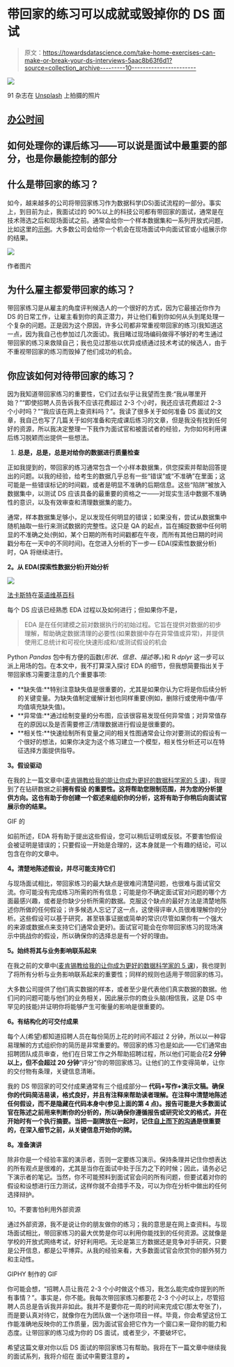 # 带回家的练习可以成就或毁掉你的 DS 面试

> 原文：<https://towardsdatascience.com/take-home-exercises-can-make-or-break-your-ds-interviews-5aac8b63f6d1?source=collection_archive---------10----------------------->

![](img/6deb8ef34f4d964108acf5dd93a75b57.png)

91 杂志在 [Unsplash](https://unsplash.com?utm_source=medium&utm_medium=referral) 上拍摄的照片

## [办公时间](https://towardsdatascience.com/tagged/office-hours)

## 如何处理你的课后练习——可以说是面试中最重要的部分，也是你最能控制的部分

## **什么是**带回家的练习？

如今，越来越多的公司将带回家练习作为数据科学(DS)面试流程的一部分。事实上，到目前为止，我面试过的 90%以上的科技公司都有带回家的面试，通常是在技术筛选之后和现场面试之前。通常会给你一个样本数据集和一系列开放式问题，比如这里的[示例](https://datamasked.com/wp-content/uploads/Insights.html)。大多数公司会给你一个机会在现场面试中向面试官或小组展示你的结果。

![](img/985582824bfc12756de3c80ded4077ef.png)

作者图片

## **为什么雇主都爱带回家的练习？**

带回家练习是从雇主的角度评判候选人的一个很好的方式，因为它最接近你作为 DS 的日常工作，让雇主看到你的真正潜力，并让他们看到你如何从头到尾处理一个复杂的问题。正是因为这个原因，许多公司都非常重视带回家的练习(我知道这一点，因为我自己也参加过几次面试)。我目睹过现场编码做得不够好的考生通过带回家的练习来救赎自己；我也见过那些以优异成绩通过技术考试的候选人，由于不重视带回家的练习而毁掉了他们成功的机会。

## 你应该如何对待带回家的练习？

因为我知道带回家练习的重要性，它们过去似乎让我望而生畏:“我从哪里开始？”“即使招聘人员告诉我不应该花费超过 2-3 个小时，我还应该花费超过 2-3 个小时吗？”“我应该在网上查资料吗？”。我读了很多关于如何准备 DS 面试的文章，我自己也写了几篇关于如何准备和完成课后练习的文章，但是我没有找到任何好的资源，所以我决定整理一下我作为面试官和被面试者的经验，为你如何利用课后练习脱颖而出提供一些想法。

1.  **总是，总是，总是对给你的数据进行质量检查**

正如我提到的，带回家的练习通常包含一个小样本数据集，供您探索并帮助回答提出的问题。以我的经验，给考生的数据几乎总有一些“错误”或“不准确”在里面；这可能是一些错误标记的时间戳，或者是明显不准确的后期信息。这些“陷阱”被放入数据集中，以测试 DS 应该具备的最重要的资格之一——对现实生活中数据不准确性的意识，以及有效审查和清理数据集的能力。

通常，样本数据集足够小，足以发现任何明显的错误；如果没有，尝试从数据集中随机抽取一些行来测试数据的完整性。这只是 QA 的起点，旨在捕捉数据中任何明显的不准确之处(例如，某个日期的所有时间戳都在午夜，而所有其他日期的时间戳分布在一天中的不同时间)。在您进入分析的下一步— EDA(探索性数据分析)时，QA 将继续进行。

**2。从 EDA(探索性数据分析)开始分析**

![](img/0dac35447a9b08b00304dce7fedea435.png)

[法卡斯特](https://en.wikipedia.org/wiki/User:Farcaster)在[英语维基百科](https://en.wikipedia.org/wiki/)

每个 DS 应该已经熟悉 EDA 过程以及如何进行；但如果你不是，

> EDA 是在任何建模之前对数据执行的初始过程。它旨在提供对数据的初步理解，帮助确定数据清理的必要性(如果数据中存在异常值或异常)，并提供使用汇总统计和可视化快速形成和/或测试假设的机会

Python *Pandas* 包中有方便的函数(*形状、信息、描述等。*)和 R *dplyr* 这一步可以派上用场的包。在本文中，我不打算深入探讨 EDA 的细节，但我想简要指出关于带回家练习需要注意的几个重要事项:

*   **缺失值:**特别注意缺失值是很重要的，尤其是如果你认为它将是你后续分析的关键变量。为缺失值制定缓解计划也同样重要(例如，删除行或使用中值/平均值填充缺失值)。
*   **异常值:**通过绘制变量的分布图，应该很容易发现任何异常值；对异常值存在的原因以及是否需要修正/清理数据进行假设是很重要的。
*   **相关性:**快速绘制所有变量之间的相关性图通常会让你对要测试的假设有一个很好的想法，如果你决定为这个练习建立一个模型，相关性分析还可以在特征选择方面提供指导。

**3。假设驱动**

在我的上一篇文章中([麦肯锡教给我的能让你成为更好的数据科学家的 5 课](/5-lessons-mckinsey-taught-me-that-will-make-you-a-better-data-scientist-66cd9cc16aba?source=your_stories_page-------------------------------------))，我提到了在钻研数据之前**拥有假设** **的重要性。这将帮助您限制范围，并为您的分析提供方向。这也有助于你创建一个叙述来组织你的分析，这将有助于你稍后向面试官展示你的结果。**

GIF 的

如前所述，EDA 将有助于提出这些假设，您可以稍后证明或反驳。不要害怕假设会被证明是错误的；只要假设一开始是合理的，这本身就是一个有趣的结论，可以包含在你的文章中。

**4。清楚地陈述假设，并尽可能支持它们**

与现场面试相比，带回家练习的最大缺点是很难问清楚问题，也很难与面试官交流。你可能没有完成练习所需的所有信息；可能是你不确定面试官对问题的哪个方面最感兴趣，或者是你缺少分析所需的数据。克服这个缺点的最好方法是清楚地陈述你所做的任何假设；许多候选人忘记了这一点，这使得评审人员很难理解你的分析。这些假设可以基于研究，甚至轶事证据或简单的常识(尽管如果你有一个强大的来源或数据点来支持它们通常会更好)。面试官可能会在你带回家练习的现场演示中挑战你的假设，所以确保你的选择总是有一个好的理由。

**5。始终将其与业务影响联系起来**

在我之前的文章中([麦肯锡教给我的让你成为更好的数据科学家的 5 课](/5-lessons-mckinsey-taught-me-that-will-make-you-a-better-data-scientist-66cd9cc16aba?source=your_stories_page-------------------------------------))，我也提到了将所有分析与业务影响联系起来的重要性；同样的规则也适用于带回家的练习。

大多数公司提供了他们真实数据的样本，或者至少是代表他们真实数据的数据。他们问的问题可能与他们的业务相关，因此展示你的商业头脑(相信我，这是 DS 中罕见的技能)并证明你将能够产生可衡量的影响是很重要的。

**6。有结构化的可交付成果**

每个人(希望)都知道招聘人员在每份简历上花的时间不超过 2 分钟，所以以一种容易理解的方式组织你的简历是非常重要的。带回家的练习也是如此——它们通常由招聘团队成员审查，他们在日常工作之外帮助招聘过程，所以他们可能会花**2 分钟以上，但不会超过 20 分钟**“评分”你的带回家练习。让他们的工作变得简单，让你的交付物有条理，关键信息清晰。

我的 DS 带回家的可交付成果通常有三个组成部分— **代码+写作+演示文稿。确保你的代码简洁易读，格式良好，并且有注释来帮助读者理解。在注释中清楚地陈述任何假设，而不是隐藏在代码本身中(参见上面的第 4 点)。报告可能是大多数面试官在陈述之前用来判断你的分析的，所以确保你遵循报告或研究论文的格式，并在开始时有一个执行摘要。当把一副牌放在一起时，记住[自上而下的沟通](/5-lessons-mckinsey-taught-me-that-will-make-you-a-better-data-scientist-66cd9cc16aba)是很重要的，在深入细节之前，从关键信息开始你的牌。**

**8。准备演讲**

除非你是一个经验丰富的演示者，否则一定要练习演示。保持条理并记住你想表达的所有观点是很难的，尤其是当你在面试中处于压力之下的时候；因此，请务必记下演示者的笔记。当然，你不可能预料到面试官会问的所有问题，但要试着对你的假设和设想进行压力测试，这样你就不会措手不及，可以为你在分析中做出的任何选择辩护。

10。不要害怕利用外部资源

通过外部资源，我不是说让你的朋友做你的练习；我的意思是在网上查资料。与现场面试相比，带回家练习的最大优势是你可以利用你能找到的任何资源。这就像是学校的开放式网络考试，好好利用吧。无论是第三方数据还是竞争对手研究，只要是公开信息，都是公平博弈。从我的经验来看，大多数面试官会欣赏你的额外努力和主动性。

GIPHY 制作的 GIF

你可能会想，“招聘人员让我花 2-3 个小时做这个练习，我怎么能完成你提到的所有事情？”。事实是，你不能。我每次带回家练习都要花 2-3 个小时以上，尽管招聘人员总是告诉我并非如此。我并不是要你花一周的时间来完成它(那太夸张了)，而是要认真对待它，就像你在为团队做一个迷你项目一样。毕竟，你会希望这份工作能准确地反映你的工作质量，因为面试官会把它作为一个窗口来一窥你的能力和态度。让带回家的练习成为你的 DS 面试，或者至少，不要破坏它。

希望这篇文章对你以后 DS 面试的带回家练习有帮助。我将在下一篇文章中继续我的面试系列，我将介绍在 面试中需要注意的 ***。***